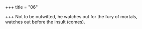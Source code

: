 +++
title = "06"

+++
Not to be outwitted, he watches out for the fury of mortals,  
watches out before the insult (comes).  